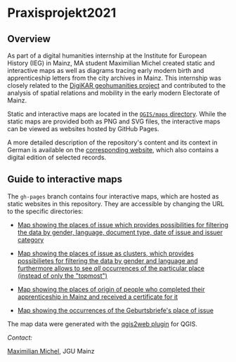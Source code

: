 # Praxisprojekt2021

## Overview

As part of a digital humanities internship at the Institute for European History (IEG) in Mainz, MA student Maximilian Michel created static and interactive maps as well as diagrams tracing early modern birth and apprenticeship letters from the city archives in Mainz. This internship was closely related to the [DigiKAR geohumanities project](https://digikar.eu/) and contributed to the analysis of spatial relations and mobility in the early modern Electorate of Mainz.

Static and interactive maps are located in the [`QGIS/maps` directory](https://github.com/ieg-dhr/Praxisprojekt2021/tree/main/QGIS/maps/static). While the static maps are provided both as PNG and SVG files, the interactive maps can be viewed as websites hosted by GitHub Pages.

A more detailed description of the repository's content and its context in German is available on the [corresponding website](https://teaching-dhlab.pages.gitlab.rlp.net/geburtsbriefemainz/map2/), which also contains a digital edition of selected records.

## Guide to interactive maps

The `gh-pages` branch contains four interactive maps, which are hosted as static websites in this repository. They are accessible by changing the URL to the specific directories:

* [Map showing the places of issue which provides possibilities for filtering the data by gender, language, document type, date of issue and issuer category](https://ieg-dhr.github.io/Praxisprojekt2021/Webmap_combined/index.html#5/53.251/14.136)

* [Map showing the places of issue as clusters, which provides possibilietes for filtering the data by gender and language and furthermore allows to see *all* occurrences of the particular place (instead of only the "topmost")](https://ieg-dhr.github.io/Praxisprojekt2021/Webmap_combined_cluster/index.html#5/53.251/14.136)

* [Map showing the places of origin of people who completed their apprenticeship in Mainz and received a certificate for it](https://ieg-dhr.github.io/Praxisprojekt2021/Webmap_distances/index.html#7/49.998/10.611)

* [Map showing the occurrences of the Geburtsbriefe's place of issue](https://ieg-dhr.github.io/Praxisprojekt2021/Webmap_occurences_Issuer_placenames/index.html#5/49.260/13.601)

The map data were generated with the [qgis2web plugin](https://github.com/tomchadwin/qgis2web) for QGIS.

*Contact:*

[Maximilian Michel](https://github.com/mmiche01), JGU Mainz
